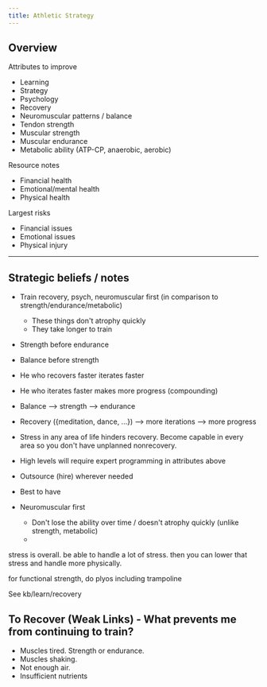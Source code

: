 ```yaml
---
title: Athletic Strategy
---
```


## Overview
Attributes to improve
- Learning
- Strategy
- Psychology
- Recovery
- Neuromuscular patterns / balance
- Tendon strength
- Muscular strength
- Muscular endurance
- Metabolic ability (ATP-CP, anaerobic, aerobic)

Resource notes
- Financial health
- Emotional/mental health
- Physical health

Largest risks
- Financial issues
- Emotional issues
- Physical injury

---

## Strategic beliefs / notes
- Train recovery, psych, neuromuscular first (in comparison to strength/endurance/metabolic)
  - These things don't atrophy quickly
  - They take longer to train



- Strength before endurance
- Balance before strength
- He who recovers faster iterates faster
- He who iterates faster makes more progress (compounding)
- Balance --> strength --> endurance
- Recovery ({meditation, dance, ...}) --> more iterations --> more progress
- Stress in any area of life hinders recovery. Become capable in every area so you don't have unplanned nonrecovery.

- High levels will require expert programming in attributes above

- Outsource (hire) wherever needed
- Best to have

- Neuromuscular first
  - Don't lose the ability over time / doesn't atrophy quickly (unlike strength, metabolic)
  -

stress is overall. be able to handle a lot of stress. then you can lower that stress and handle more physically.

for functional strength, do plyos including trampoline


See kb/learn/recovery

## To Recover (Weak Links) - What prevents me from continuing to train?
- Muscles tired. Strength or endurance.
- Muscles shaking.
- Not enough air.
- Insufficient nutrients
